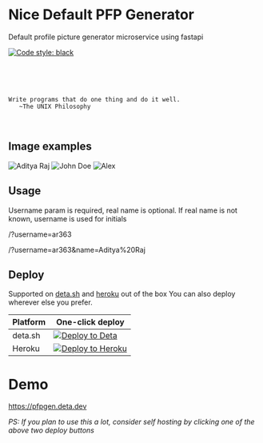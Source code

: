 # Nice Default PFP Generator

Default profile picture generator microservice using fastapi

<a href="https://github.com/psf/black"><img alt="Code style: black" src="https://img.shields.io/badge/code%20style-black-000000.svg?style=for-the-badge"></a>

<br/><br/><br/>
```
Write programs that do one thing and do it well.
   ~The UNIX Philosophy
```
<br/>

## Image examples

![Aditya Raj](https://pfpgen.deta.dev/?username=ar363&name=Aditya%20Raj)
![John Doe](https://pfpgen.deta.dev/?username=johndoe789&name=John%20Doe)
![Alex](https://pfpgen.deta.dev/?username=alex777&name=alex)

## Usage

Username param is required, real name is optional. If real name is not known, username is used for initials

/?username=ar363

/?username=ar363&name=Aditya%20Raj

## Deploy

Supported on [deta.sh](https://deta.sh) and [heroku](https://heroku.com) out of the box
You can also deploy wherever else you prefer.

|   Platform    | One-click deploy          |
| ------------- | ------------------------- |
|   deta.sh     | [![Deploy to Deta](https://button.deta.dev/1/svg)](https://go.deta.dev/deploy?repo=https://github.com/ar363/pfpgen) |
|   Heroku      | [![Deploy to Heroku](https://www.herokucdn.com/deploy/button.svg)](https://heroku.com/deploy) |

# Demo

https://pfpgen.deta.dev

_PS: If you plan to use this a lot, consider self hosting by clicking one of the above two deploy buttons_
